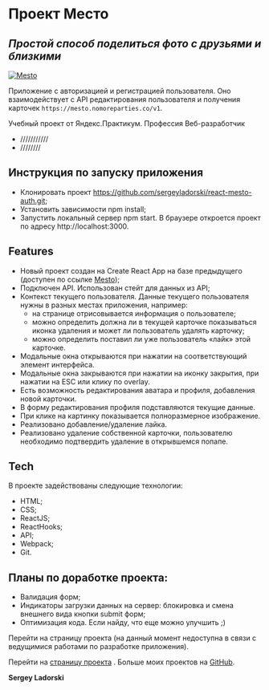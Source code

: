 # Проект Место

## _Простой способ поделиться фото с друзьями и близкими_

[![Mesto](./public/favicon.ico)](https://sergeyladorski.github.io/mesto-react/)

Приложение с авторизацией и регистрацией пользователя. Оно взаимодействует с API редактирования пользователя и получения карточек `https://mesto.nomoreparties.co/v1`.

Учебный проект от Яндекс.Практикум.
Профессия Веб-разработчик

- ///////////
- ////////

## Инструкция по запуску приложения

- Клонировать проект https://github.com/sergeyladorski/react-mesto-auth.git;
- Установить зависимости npm install;
- Запустить локальный сервер npm start. В браузере откроется проект по адресу http://localhost:3000.

## Features

- Новый проект создан на Create React App на базе предыдущего (доступен по ссылке [Mesto](https://github.com/sergeyladorski/mesto));
- Подключен API. Использован стейт для данных из API;
- Контекст текущего пользователя. Данные текущего пользователя нужны в разных местах приложения, например:
    - на странице отрисовывается информация о пользователе;
    - можно определить должна ли в текущей карточке показываться иконка удаления и может ли пользователь удалять карточку;
    - можно определить поставил ли уже пользователь «лайк» этой карточке.
- Модальные окна открываются при нажатии на соответствующий элемент интерфейса.
- Модальные окна закрываются при нажатии на иконку закрытия, при нажатии на ESC или клику по overlay.
- Есть возможность редактирования аватара и профиля, добавления
новой карточки.
- В форму редактирования профиля подставляются текущие данные.
- При клике на картинку показывается полноразмерное изображение.
- Реализовано добавление/удаление лайка.
- Реализовано удаление собственной карточки, пользователю необходимо подтвердить удаление в открывшемся попапе.

## Tech

В проекте задействованы следующие технологии:

- HTML;
- CSS;
- ReactJS;
- ReactHooks;
- API;
- Webpack;
- Git.

## Планы по доработке проекта:

- Валидация форм;
- Индикаторы загрузки данных на сервер: блокировка и смена внешнего вида кнопки submit форм;
- Оптимизация кода. Если найду, что еще можно улучшить ;)

Перейти на страницу проекта (на данный момент недоступна в связи с ведущимися работами по разработке приложения).

Перейти на [страницу проекта](https://sergeyladorski.github.io/mesto-react/) .
Больше моих проектов на [GitHub](https://github.com/sergeyladorski).

**Sergey Ladorski**